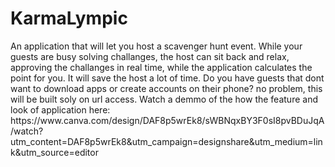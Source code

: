 <html>
<head>
</head>

<body>
  <h1>KarmaLympic</h1>
  <p>An application that will let you host a scavenger hunt event. While your guests are busy solving challanges, the host can sit back and relax, approving the challanges in real time, while the application calculates the point for you. It will save the host a lot of time. Do you have guests that dont want to download apps or create accounts on their phone? no problem, this will be built soly on url access.  
Watch a demmo of the how the feature and look of application here: https://www.canva.com/design/DAF8p5wrEk8/sWBNqxBY3F0sI8pvBDuJqA/watch?utm_content=DAF8p5wrEk8&utm_campaign=designshare&utm_medium=link&utm_source=editor
</p>

</body>

</html>
